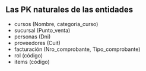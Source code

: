 ## Las PK naturales de las entidades
- cursos (Nombre, categoria_curso)
- sucursal (Punto_venta)
- personas (Dni)
- proveedores (Cuit)
- facturación (Nro_comprobante, Tipo_comprobante) 
- rol (código) 
- items (código) 
